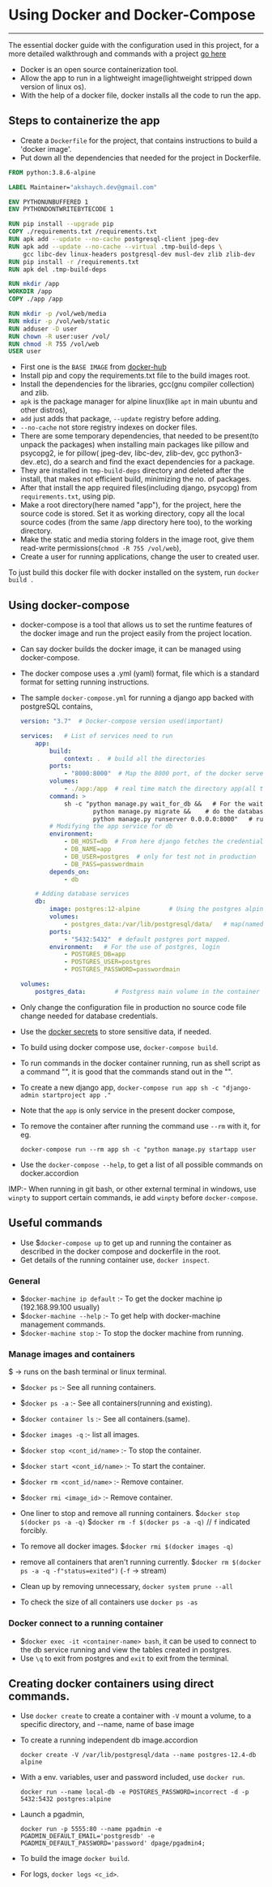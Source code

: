 # Using Docker and Docker-Compose

---

The essential docker guide with the configuration used in this project, for a more detailed walkthrough and commands with a project [go here](https://github.com/Akshaychdev/Docker-k8s-practice/blob/main/Docs/docker_learn.md)

* Docker is an open source containerization tool.
* Allow the app to run in a lightweight image(lightweight stripped down version of linux os).
* With the help of a docker file, docker installs all the code to run the app.

## Steps to containerize the app

* Create a `Dockerfile` for the project, that contains instructions to build a 'docker image'.
* Put down all the dependencies that needed for the project in Dockerfile.

```dockerfile
FROM python:3.8.6-alpine

LABEL Maintainer="akshaych.dev@gmail.com"

ENV PYTHONUNBUFFERED 1
ENV PYTHONDONTWRITEBYTECODE 1

RUN pip install --upgrade pip
COPY ./requirements.txt /requirements.txt
RUN apk add --update --no-cache postgresql-client jpeg-dev
RUN apk add --update --no-cache --virtual .tmp-build-deps \
    gcc libc-dev linux-headers postgresql-dev musl-dev zlib zlib-dev
RUN pip install -r /requirements.txt
RUN apk del .tmp-build-deps

RUN mkdir /app
WORKDIR /app
COPY ./app /app

RUN mkdir -p /vol/web/media
RUN mkdir -p /vol/web/static
RUN adduser -D user
RUN chown -R user:user /vol/
RUN chmod -R 755 /vol/web
USER user
```

* First one is the `BASE IMAGE` from [docker-hub](https://hub.docker.com/_/python)
* Install pip and copy the requirements.txt file to the build images root.
* Install the dependencies for the libraries, gcc(gnu compiler collection) and zlib.
* `apk` is the package manager for alpine linux(like `apt` in main ubuntu and other distros),
* `add` just adds that package, `--update` registry before adding.
* `--no-cache` not store registry indexes on docker files.
* There are some temporary dependencies, that needed to be present(to unpack the packages) when installing main packages like pillow and psycopg2, ie for pillow( jpeg-dev, libc-dev, zlib-dev, gcc python3-dev..etc), do a search and find the exact dependencies for a package.
* They are installed in `tmp-build-deps` directory and deleted after the install, that makes not efficient build, minimizing the no. of packages.
* After that install the app required files(including django, psycopg) from `requirements.txt`, using pip.
* Make a root directory(here named "app"), for the project, here the source code is stored. Set it as working directory, copy all the local source codes (from the same /app directory here too), to the working directory.
* Make the static and media storing folders in the image root, give them read-write permissions(`chmod -R 755 /vol/web`),
* Create a user for running applications, change the user to created user.

To just build this docker file with docker installed on the system, run `docker build .`

## Using docker-compose

* docker-compose is a tool that allows us to set the runtime features of the docker image and run the project easily from the project location.
* Can say docker builds the docker image, it can be managed using docker-compose.
* The docker compose uses a .yml (yaml) format, file which is a standard format for setting running instructions.
* The sample `docker-compose.yml` for running a django app backed with postgreSQL contains,

  ```yml
  version: "3.7"  # Docker-compose version used(important)

  services:   # List of services need to run
      app:
          build:
              context: .  # build all the directories
          ports:
              - "8000:8000"  # Map the 8000 port, of the docker server for the app
          volumes:
              - ./app:/app  # real time match the directory app(all the changes made to local gets cached to docker server)
          command: >
              sh -c "python manage.py wait_for_db &&   # For the wait for db script
                      python manage.py migrate &&    # do the database migrations
                      python manage.py runserver 0.0.0.0:8000"   # run the server
          # Modifying the app service for db
          environment:
              - DB_HOST=db  # From here django fetches the credentials, from the created environment file
              - DB_NAME=app
              - DB_USER=postgres  # only for test not in production
              - DB_PASS=passwordmain
          depends_on:
              - db

      # Adding database services
      db:
          image: postgres:12-alpine        # Using the postgres alpine image
          volumes:
              - postgres_data:/var/lib/postgresql/data/   # map(named vol) directory to store tables
          ports:
              - "5432:5432"  # default postgres port mapped.
          environment:   # For the use of postgres, login
              - POSTGRES_DB=app
              - POSTGRES_USER=postgres
              - POSTGRES_PASSWORD=passwordmain

  volumes:
      postgres_data:        # Postgress main volume in the container
  ```

* Only change the configuration file in production no source code file change needed for database credentials.
* Use the [docker secrets](https://docs.docker.com/engine/swarm/secrets/) to store sensitive data, if needed.

* To build using docker compose use, `docker-compose build`.
* To run commands in the docker container running, run as shell script as a command "", it is good that the commands stand out in the "".
* To create a new django app,
  `docker-compose run app sh -c "django-admin startproject app ."`
* Note that the `app` is only service in the present docker compose,
* To remove the container after running the command use `--rm` with it, for eg.

  `docker-compose run --rm app sh -c "python manage.py startapp user`

* Use the `docker-compose --help`, to get a list of all possible commands on docker.accordion

IMP:- When running in git bash, or other external terminal in windows, use `winpty` to support certain commands, ie add `winpty` before `docker-compose`.

## Useful commands

* Use $`docker-compose up` to get up and running the container as described in the docker compose and dockerfile in the root.
* Get details of the running container use, `docker inspect`.

### General

* $`docker-machine ip default`  :- To get the docker machine ip (192.168.99.100 usually)
* $`docker-machine --help`  :- To get help with docker-machine management commands.
* $`docker-machine stop`  :- To stop the docker machine from running.

### Manage images and containers

$ -> runs on the bash terminal or linux terminal.

* $`docker ps`  :- See all running containers.
* $`docker ps -a`  :- See all containers(running and existing).
* $`docker container ls`  :- See all containers.(same).
* $`docker images -q`  :- list all images.
* $`docker stop <cont_id/name>`  :- To stop the container.
* $`docker start <cont_id/name>`  :- To start the container.
* $`docker rm <cont_id/name>`  :- Remove container.
* $`docker rmi <image_id>`  :- Remove container.
* One liner to stop and remove all running containers.
  $`docker stop $(docker ps -a -q)`
  $`docker rm -f $(docker ps -a -q)`  // `f` indicated forcibly.
* To remove all docker images.
  $`docker rmi $(docker images -q)`

* remove all containers that aren't running currently.
  $`docker rm $(docker ps -a -q -f"status=exited")` (`-f` -> stream)
* Clean up by removing unnecessary, `docker system prune --all`
* To check the size of all containers use `docker ps -as`

### Docker connect to a running container

* $`docker exec -it <container-name> bash`, it can be used to connect to the db service running and view the tables created in postgres.
* Use `\q` to exit from postgres and `exit` to exit from the terminal.

## Creating docker containers using direct commands.

* Use `docker create` to create a container with `-V` mount a volume, to a specific directory, and --name, name of base image
* To create a running independent db image.accordion

  `docker create -V /var/lib/postgresql/data --name postgres-12.4-db alpine`

* With a env. variables, user and password included, use `docker run`.

  `docker run --name local-db -e POSTGRES_PASSWORD=incorrect -d -p 5432:5432 postgres:alpine`

* Launch a pgadmin,

  `docker run -p 5555:80 --name pgadmin -e PGADMIN_DEFAULT_EMAIL='postgresdb' -e PGADMIN_DEFAULT_PASSWORD='password' dpage/pgadmin4;`

* To build the image `docker build`.

* For logs, `docker logs <c_id>`.